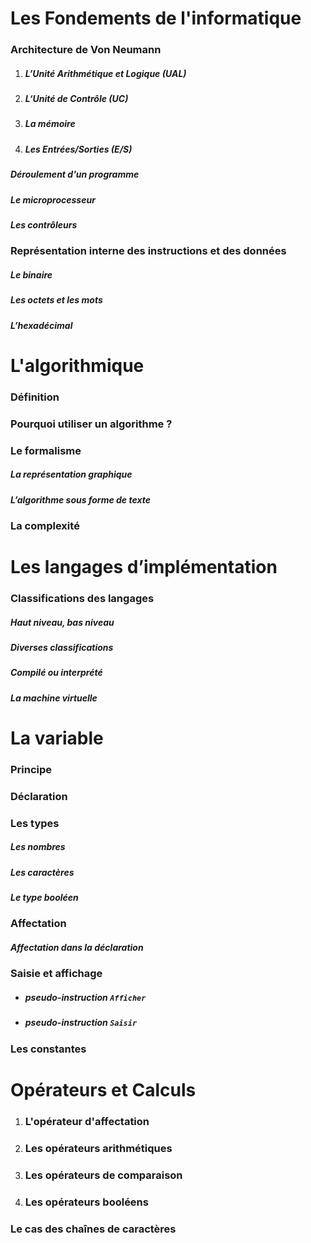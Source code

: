 # Les Fondements de l'informatique

### Architecture de Von Neumann

1. ##### L’Unité Arithmétique et Logique (UAL)

2. ##### L‘Unité de Contrôle (UC)

3. ##### La mémoire

4. ##### Les Entrées/Sorties (E/S)

##### Déroulement d'un programme

##### Le microprocesseur

##### Les contrôleurs

### Représentation interne des instructions et des données

##### Le binaire

##### Les octets et les mots

##### L’hexadécimal

# L'algorithmique

### Définition

### Pourquoi utiliser un algorithme ?

### Le formalisme

##### La représentation graphique

##### L’algorithme sous forme de texte

### La complexité

# Les langages d’implémentation

### Classifications des langages

##### Haut niveau, bas niveau

##### Diverses classifications

##### Compilé ou interprété

##### La machine virtuelle

# La variable

### Principe

### Déclaration

### Les types

##### Les nombres

##### Les caractères

##### Le type booléen

### Affectation

##### Affectation dans la déclaration

### Saisie et affichage

- ##### pseudo-instruction `Afficher`

- ##### pseudo-instruction `Saisir`

### Les constantes

# Opérateurs et Calculs

1.  ### L'opérateur d'affectation

2.  ### Les opérateurs arithmétiques

3.  ### Les opérateurs de comparaison

4.  ### Les opérateurs booléens

### Le cas des chaînes de caractères
